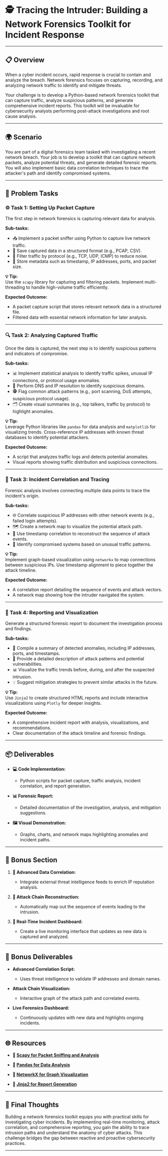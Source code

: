 # 🕵️ Tracing the Intruder: Building a Network Forensics Toolkit for Incident Response

---

## 📋 Overview  
When a cyber incident occurs, rapid response is crucial to contain and analyze the breach. Network forensics focuses on capturing, recording, and analyzing network traffic to identify and mitigate threats. 

Your challenge is to develop a Python-based network forensics toolkit that can capture traffic, analyze suspicious patterns, and generate comprehensive incident reports. This toolkit will be invaluable for cybersecurity analysts performing post-attack investigations and root cause analysis.

---

## 🌍 Scenario  
You are part of a digital forensics team tasked with investigating a recent network breach. Your job is to develop a toolkit that can capture network packets, analyze potential threats, and generate detailed forensic reports. You will also implement basic data correlation techniques to trace the attacker's path and identify compromised systems.

---

## 📝 Problem Tasks  

### ⚙️ Task 1: Setting Up Packet Capture  
The first step in network forensics is capturing relevant data for analysis.

**Sub-tasks:**  
- 📥 Implement a packet sniffer using Python to capture live network traffic.  
- 📂 Save captured data in a structured format (e.g., PCAP, CSV).  
- 📝 Filter traffic by protocol (e.g., TCP, UDP, ICMP) to reduce noise.  
- 💾 Store metadata such as timestamp, IP addresses, ports, and packet size.  

**💡 Tip:**  
Use the `scapy` library for capturing and filtering packets. Implement multi-threading to handle high-volume traffic efficiently.  

**Expected Outcome:**  
- A packet capture script that stores relevant network data in a structured file.  
- Filtered data with essential network information for later analysis.  

---

### 🔍 Task 2: Analyzing Captured Traffic  
Once the data is captured, the next step is to identify suspicious patterns and indicators of compromise.

**Sub-tasks:**  
- 📊 Implement statistical analysis to identify traffic spikes, unusual IP connections, or protocol usage anomalies.  
- 🔑 Perform DNS and IP resolution to identify suspicious domains.  
- 🕵️ Flag common attack patterns (e.g., port scanning, DoS attempts, suspicious protocol usage).  
- 🗂️ Create visual summaries (e.g., top talkers, traffic by protocol) to highlight anomalies.  

**💡 Tip:**  
Leverage Python libraries like `pandas` for data analysis and `matplotlib` for visualizing trends. Cross-reference IP addresses with known threat databases to identify potential attackers.  

**Expected Outcome:**  
- A script that analyzes traffic logs and detects potential anomalies.  
- Visual reports showing traffic distribution and suspicious connections.  

---

### 🧠 Task 3: Incident Correlation and Tracing  
Forensic analysis involves connecting multiple data points to trace the incident's origin.

**Sub-tasks:**  
- 🌐 Correlate suspicious IP addresses with other network events (e.g., failed login attempts).  
- 🗺️ Create a network map to visualize the potential attack path.  
- 🧩 Use timestamp correlation to reconstruct the sequence of attack events.  
- 📝 Identify compromised systems based on unusual traffic patterns.  

**💡 Tip:**  
Implement graph-based visualization using `networkx` to map connections between suspicious IPs. Use timestamp alignment to piece together the attack timeline.  

**Expected Outcome:**  
- A correlation report detailing the sequence of events and attack vectors.  
- A network map showing how the intruder navigated the system.  

---

### 📝 Task 4: Reporting and Visualization  
Generate a structured forensic report to document the investigation process and findings.

**Sub-tasks:**  
- 📑 Compile a summary of detected anomalies, including IP addresses, ports, and timestamps.  
- 📝 Provide a detailed description of attack patterns and potential vulnerabilities.  
- 📊 Visualize the traffic trends before, during, and after the suspected intrusion.  
- 💡 Suggest mitigation strategies to prevent similar attacks in the future.  

**💡 Tip:**  
Use `Jinja2` to create structured HTML reports and include interactive visualizations using `Plotly` for deeper insights.  

**Expected Outcome:**  
- A comprehensive incident report with analysis, visualizations, and recommendations.  
- Clear documentation of the attack timeline and forensic findings.  

---

## 📦 Deliverables  

- **💻 Code Implementation:**  
  - Python scripts for packet capture, traffic analysis, incident correlation, and report generation.  

- **📊 Forensic Report:**  
  - Detailed documentation of the investigation, analysis, and mitigation suggestions.  

- **🖼️ Visual Demonstration:**  
  - Graphs, charts, and network maps highlighting anomalies and incident paths.  

---

## 🎁 Bonus Section  

1. **📡 Advanced Data Correlation:**  
   - Integrate external threat intelligence feeds to enrich IP reputation analysis.  

2. **🔗 Attack Chain Reconstruction:**  
   - Automatically map out the sequence of events leading to the intrusion.  

3. **🔄 Real-Time Incident Dashboard:**  
   - Create a live monitoring interface that updates as new data is captured and analyzed.  

---

## 🌟 Bonus Deliverables  

- **Advanced Correlation Script:**  
  - Uses threat intelligence to validate IP addresses and domain names.  

- **Attack Chain Visualization:**  
  - Interactive graph of the attack path and correlated events.  

- **Live Forensics Dashboard:**  
  - Continuously updates with new data and highlights ongoing incidents.  

---

## 🌐 Resources  

- **🔗 [Scapy for Packet Sniffing and Analysis](https://scapy.readthedocs.io/)**  

- **🔗 [Pandas for Data Analysis](https://pandas.pydata.org/)**  

- **🔗 [NetworkX for Graph Visualization](https://networkx.github.io/)**  

- **🔗 [Jinja2 for Report Generation](https://jinja.palletsprojects.com/)**  

---

## 🧠 Final Thoughts  
Building a network forensics toolkit equips you with practical skills for investigating cyber incidents. By implementing real-time monitoring, attack correlation, and comprehensive reporting, you gain the ability to trace intrusion paths and understand the anatomy of cyber attacks. This challenge bridges the gap between reactive and proactive cybersecurity practices.

---
